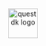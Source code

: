 <br/>

<p align="center">
  <a href="https://rabbithole.gg/#">
      <picture>
        <source media="(prefers-color-scheme: dark)" srcset="https://github.com/rabbitholegg/questdk/blob/main/.github/logo-dark.svg">
        <img alt="questdk logo" src="https://github.com/rabbitholegg/questdk/blob/main/.github/logo-dark.svg" width="auto" height="60">
      </picture>
  </a>
</p>
